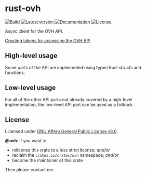 # rust-ovh

[![Build](https://github.com/MicroJoe/rust-ovh/actions/workflows/ci.yml/badge.svg?branch=main)](https://github.com/MicroJoe/rust-ovh/actions/workflows/ci.yml)
[![Latest version](https://img.shields.io/crates/v/ovh.svg)](https://crates.io/crates/ovh)
[![Documentation](https://docs.rs/ovh/badge.svg)](https://docs.rs/ovh)
[![License](https://img.shields.io/crates/l/ovh.svg)](https://crates.io/crates/ovh)

Async client for the OVH API.

[Creating tokens for accessing the OVH API](https://api.ovh.com/createToken/index.cgi?GET=/*&PUT=/*&POST=/*&DELETE=/*)

## High-level usage

Some parts of the API are implemented using typed Rust structs
and functions.

## Low-level usage

For all of the other API parts not already covered by a high-level
implementation, the low-level API part can be used as a fallback.

## License

Licensed under [GNU Affero General Public License v3.0](LICENSE-AGPL-3.0).

**@ovh**: if you want to:

* relicense this crate to a less strict license; *and/or*
* reclaim the `crates.io/crates/ovh` namespace; *and/or*
* become the maintainer of this crate

Then please contact me.
